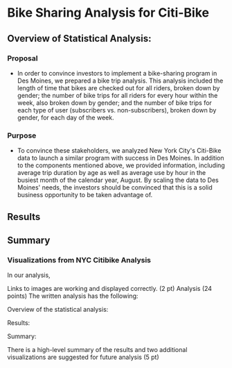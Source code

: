 # Bike Sharing Analysis for Citi-Bike

## Overview of Statistical Analysis:

### Proposal

- In order to convince investors to implement a bike-sharing program in Des Moines, we prepared a bike trip analysis. This analysis included the length of time that bikes are checked out for all riders, broken down by gender; the number of bike trips for all riders for every hour within the week, also broken down by gender; and the number of bike trips for each type of user (subscribers vs. non-subscribers), broken down by gender, for each day of the week. 

### Purpose

- To convince these stakeholders, we analyzed New York City's Citi-Bike data to launch a similar program with success in Des Moines. In addition to the components mentioned above, we provided information, including average trip duration by age as well as average use by hour in the busiest month of the calendar year, August. By scaling the data to Des Moines' needs, the investors should be convinced that this is a solid business opportunity to be taken advantage of. 

## Results



## Summary

### Visualizations from NYC Citibike Analysis

In our analysis, 


Links to images are working and displayed correctly. (2 pt)
Analysis (24 points)
The written analysis has the following:

Overview of the statistical analysis:

Results:


Summary:

There is a high-level summary of the results and two additional visualizations are suggested for future analysis (5 pt)

